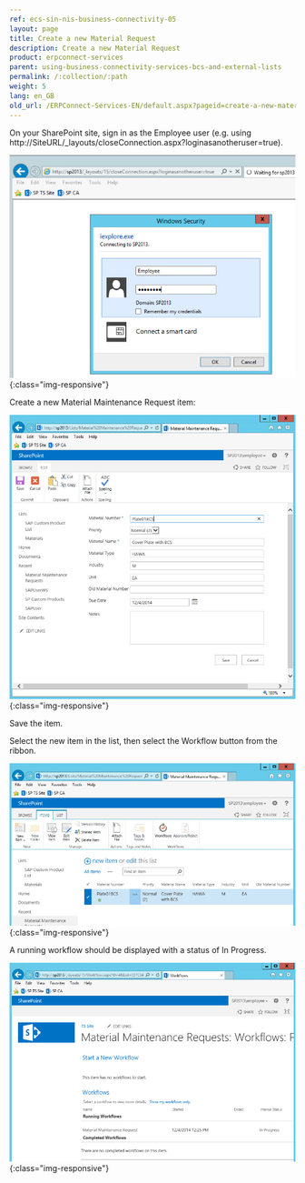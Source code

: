 ```yaml
---
ref: ecs-sin-nis-business-connectivity-05
layout: page
title: Create a new Material Request
description: Create a new Material Request
product: erpconnect-services
parent: using-business-connectivity-services-bcs-and-external-lists
permalink: /:collection/:path
weight: 5
lang: en_GB
old_url: /ERPConnect-Services-EN/default.aspx?pageid=create-a-new-material-request
---
```


On your SharePoint site, sign in as the Employee user (e.g. using http://SiteURL/_layouts/closeConnection.aspx?loginasanotheruser=true).

![Nintex-SP-List-LogIn-Employee](/img/content/Nintex-SP-List-LogIn-Employee.png){:class="img-responsive"}

Create a new Material Maintenance Request item: 

![Nintex-SP-List-Create-Material](/img/content/Nintex-SP-List-Create-Material.png){:class="img-responsive"}

Save the item.

Select the new item in the list, then select the Workflow button from the ribbon.


![Nintex-SP-List-Material-WF-InProgress](/img/content/Nintex-SP-List-Material-WF-InProgress.png){:class="img-responsive"}

A running workflow should be displayed with a status of In Progress.


![Nintex-SP-List-Material-WF-InProgress-2](/img/content/Nintex-SP-List-Material-WF-InProgress-2.png){:class="img-responsive"}
